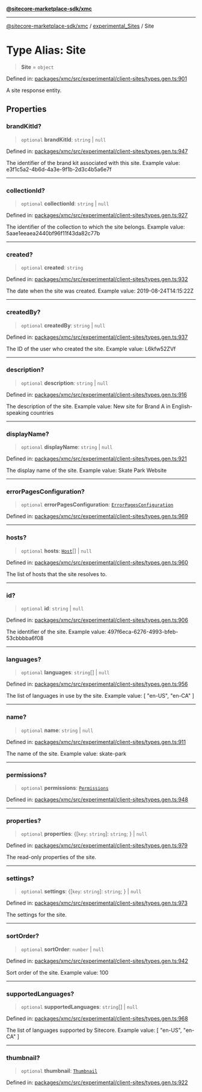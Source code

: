 [**@sitecore-marketplace-sdk/xmc**](../../../../README.md)

***

[@sitecore-marketplace-sdk/xmc](../../../../README.md) / [experimental\_Sites](../README.md) / Site

# Type Alias: Site

> **Site** = `object`

Defined in: [packages/xmc/src/experimental/client-sites/types.gen.ts:901](https://github.com/Sitecore/marketplace-sdk/blob/main/packages/xmc/src/experimental/client-sites/types.gen.ts#L901)

A site response entity.

## Properties

### brandKitId?

> `optional` **brandKitId**: `string` \| `null`

Defined in: [packages/xmc/src/experimental/client-sites/types.gen.ts:947](https://github.com/Sitecore/marketplace-sdk/blob/main/packages/xmc/src/experimental/client-sites/types.gen.ts#L947)

The identifier of the brand kit associated with this site.
Example value: e3f1c5a2-4b6d-4a3e-9f1b-2d3c4b5a6e7f

***

### collectionId?

> `optional` **collectionId**: `string` \| `null`

Defined in: [packages/xmc/src/experimental/client-sites/types.gen.ts:927](https://github.com/Sitecore/marketplace-sdk/blob/main/packages/xmc/src/experimental/client-sites/types.gen.ts#L927)

The identifier of the collection to which the site belongs.
Example value: 5aae1eeaea2440bf96f11f43da82c77b

***

### created?

> `optional` **created**: `string`

Defined in: [packages/xmc/src/experimental/client-sites/types.gen.ts:932](https://github.com/Sitecore/marketplace-sdk/blob/main/packages/xmc/src/experimental/client-sites/types.gen.ts#L932)

The date when the site was created.
Example value: 2019-08-24T14:15:22Z

***

### createdBy?

> `optional` **createdBy**: `string` \| `null`

Defined in: [packages/xmc/src/experimental/client-sites/types.gen.ts:937](https://github.com/Sitecore/marketplace-sdk/blob/main/packages/xmc/src/experimental/client-sites/types.gen.ts#L937)

The ID of the user who created the site.
Example value: L6kfw52ZVf

***

### description?

> `optional` **description**: `string` \| `null`

Defined in: [packages/xmc/src/experimental/client-sites/types.gen.ts:916](https://github.com/Sitecore/marketplace-sdk/blob/main/packages/xmc/src/experimental/client-sites/types.gen.ts#L916)

The description of the site.
Example value: New site for Brand A in English-speaking countries

***

### displayName?

> `optional` **displayName**: `string` \| `null`

Defined in: [packages/xmc/src/experimental/client-sites/types.gen.ts:921](https://github.com/Sitecore/marketplace-sdk/blob/main/packages/xmc/src/experimental/client-sites/types.gen.ts#L921)

The display name of the site.
Example value: Skate Park Website

***

### errorPagesConfiguration?

> `optional` **errorPagesConfiguration**: [`ErrorPagesConfiguration`](ErrorPagesConfiguration.md)

Defined in: [packages/xmc/src/experimental/client-sites/types.gen.ts:969](https://github.com/Sitecore/marketplace-sdk/blob/main/packages/xmc/src/experimental/client-sites/types.gen.ts#L969)

***

### hosts?

> `optional` **hosts**: [`Host`](Host.md)[] \| `null`

Defined in: [packages/xmc/src/experimental/client-sites/types.gen.ts:960](https://github.com/Sitecore/marketplace-sdk/blob/main/packages/xmc/src/experimental/client-sites/types.gen.ts#L960)

The list of hosts that the site resolves to.

***

### id?

> `optional` **id**: `string` \| `null`

Defined in: [packages/xmc/src/experimental/client-sites/types.gen.ts:906](https://github.com/Sitecore/marketplace-sdk/blob/main/packages/xmc/src/experimental/client-sites/types.gen.ts#L906)

The identifier of the site.
Example value: 497f6eca-6276-4993-bfeb-53cbbbba6f08

***

### languages?

> `optional` **languages**: `string`[] \| `null`

Defined in: [packages/xmc/src/experimental/client-sites/types.gen.ts:956](https://github.com/Sitecore/marketplace-sdk/blob/main/packages/xmc/src/experimental/client-sites/types.gen.ts#L956)

The list of languages in use by the site.
Example value: [
"en-US",
"en-CA"
]

***

### name?

> `optional` **name**: `string` \| `null`

Defined in: [packages/xmc/src/experimental/client-sites/types.gen.ts:911](https://github.com/Sitecore/marketplace-sdk/blob/main/packages/xmc/src/experimental/client-sites/types.gen.ts#L911)

The name of the site.
Example value: skate-park

***

### permissions?

> `optional` **permissions**: [`Permissions`](Permissions.md)

Defined in: [packages/xmc/src/experimental/client-sites/types.gen.ts:948](https://github.com/Sitecore/marketplace-sdk/blob/main/packages/xmc/src/experimental/client-sites/types.gen.ts#L948)

***

### properties?

> `optional` **properties**: \{[`key`: `string`]: `string`; \} \| `null`

Defined in: [packages/xmc/src/experimental/client-sites/types.gen.ts:979](https://github.com/Sitecore/marketplace-sdk/blob/main/packages/xmc/src/experimental/client-sites/types.gen.ts#L979)

The read-only properties of the site.

***

### settings?

> `optional` **settings**: \{[`key`: `string`]: `string`; \} \| `null`

Defined in: [packages/xmc/src/experimental/client-sites/types.gen.ts:973](https://github.com/Sitecore/marketplace-sdk/blob/main/packages/xmc/src/experimental/client-sites/types.gen.ts#L973)

The settings for the site.

***

### sortOrder?

> `optional` **sortOrder**: `number` \| `null`

Defined in: [packages/xmc/src/experimental/client-sites/types.gen.ts:942](https://github.com/Sitecore/marketplace-sdk/blob/main/packages/xmc/src/experimental/client-sites/types.gen.ts#L942)

Sort order of the site.
Example value: 100

***

### supportedLanguages?

> `optional` **supportedLanguages**: `string`[] \| `null`

Defined in: [packages/xmc/src/experimental/client-sites/types.gen.ts:968](https://github.com/Sitecore/marketplace-sdk/blob/main/packages/xmc/src/experimental/client-sites/types.gen.ts#L968)

The list of languages supported by Sitecore.
Example value: [
"en-US",
"en-CA"
]

***

### thumbnail?

> `optional` **thumbnail**: [`Thumbnail`](Thumbnail.md)

Defined in: [packages/xmc/src/experimental/client-sites/types.gen.ts:922](https://github.com/Sitecore/marketplace-sdk/blob/main/packages/xmc/src/experimental/client-sites/types.gen.ts#L922)
